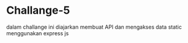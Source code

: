 # Challange-5
dalam challange ini diajarkan membuat API dan mengakses data static menggunakan express js
